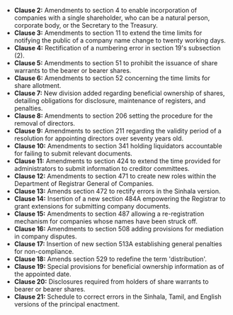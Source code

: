 - **Clause 2:** Amendments to section 4 to enable incorporation of companies with a single shareholder, who can be a natural person, corporate body, or the Secretary to the Treasury.
- **Clause 3:** Amendments to section 11 to extend the time limits for notifying the public of a company name change to twenty working days.
- **Clause 4:** Rectification of a numbering error in section 19's subsection (2).
- **Clause 5:** Amendments to section 51 to prohibit the issuance of share warrants to the bearer or bearer shares.
- **Clause 6:** Amendments to section 52 concerning the time limits for share allotment.
- **Clause 7:** New division added regarding beneficial ownership of shares, detailing obligations for disclosure, maintenance of registers, and penalties.
- **Clause 8:** Amendments to section 206 setting the procedure for the removal of directors.
- **Clause 9:** Amendments to section 211 regarding the validity period of a resolution for appointing directors over seventy years old.
- **Clause 10:** Amendments to section 341 holding liquidators accountable for failing to submit relevant documents.
- **Clause 11:** Amendments to section 424 to extend the time provided for administrators to submit information to creditor committees.
- **Clause 12:** Amendments to section 471 to create new roles within the Department of Registrar General of Companies.
- **Clause 13:** Amends section 472 to rectify errors in the Sinhala version.
- **Clause 14:** Insertion of a new section 484A empowering the Registrar to grant extensions for submitting company documents.
- **Clause 15:** Amendments to section 487 allowing a re-registration mechanism for companies whose names have been struck off.
- **Clause 16:** Amendments to section 508 adding provisions for mediation in company disputes.
- **Clause 17:** Insertion of new section 513A establishing general penalties for non-compliance.
- **Clause 18:** Amends section 529 to redefine the term 'distribution'.
- **Clause 19:** Special provisions for beneficial ownership information as of the appointed date.
- **Clause 20:** Disclosures required from holders of share warrants to bearer or bearer shares.
- **Clause 21:** Schedule to correct errors in the Sinhala, Tamil, and English versions of the principal enactment.
